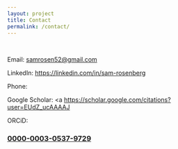 ```yaml
---
layout: project
title: Contact
permalink: /contact/
---
```

<br>

Email: samrosen52@gmail.com

LinkedIn: https://linkedin.com/in/sam-rosenberg

Phone:

Google Scholar: <a https://scholar.google.com/citations?user=EUdZ_ucAAAAJ<a/>

ORCiD: <a href="https://orcid.org/0000-0003-0537-9729"><h3>0000-0003-0537-9729</h3></a>

